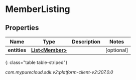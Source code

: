 # MemberListing


## Properties

| Name | Type | Description | Notes |
| ------------ | ------------- | ------------- | ------------- |
| **entities** | [**List&lt;Member&gt;**](Member) |  |  [optional] |
{: class="table table-striped"}




_com.mypurecloud.sdk.v2:platform-client-v2:207.0.0_

